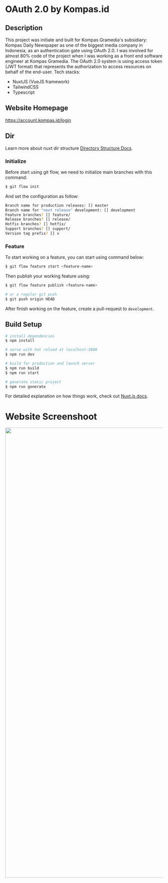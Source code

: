 # OAuth 2.0 by Kompas.id 

<p align="center"
<image alt="kompas-logo" src="https://www.intothelightid.org/wp-content/uploads/2018/07/logo-harian-kompas.jpg" />
</p>

## Description
This project was initiate and built for Kompas Gramedia's subsidiary: Kompas Daily Newspaper as one of the biggest media company in Indonesia, as an authentication gate using OAuth 2.0. I was involved for almost 80% code of the project when I was working as a front end software engineer at Kompas Gramedia.
The OAuth 2.0 system is using access token (JWT format) that represents the authorization to access resources on behalf of the end-user.
Tech stacks:
- NuxtJS (VueJS framework)
- TailwindCSS
- Typescript

## Website Homepage
https://account.kompas.id/login

## Dir
Learn more about nuxt dir structure [Directory Structure Docs](/docs/2.x/directory-structure/nuxt).
### Initialize
Before start using git flow, we need to initialize main branches with this command:
```sh
$ git flow init
```
And set the configuration as follow:

```sh
Branch name for production releases: [] master
Branch name for "next release" development: [] development
Feature branches? [] feature/
Release branches? [] release/
Hotfix branches? [] hotfix/
Support branches? [] support/
Version tag prefix? [] v
```
### Feature
To start working on a feature, you can start using command below:

```sh
$ git flow feature start <feature-name>
```

Then publish your working feature using:
```sh
$ git flow feature publish <feature-name>

# or a regular git push
$ git push origin HEAD
```

After finish working on the feature, create a pull-request to `development`.

## Build Setup

```bash
# install dependencies
$ npm install

# serve with hot reload at localhost:3000
$ npm run dev

# build for production and launch server
$ npm run build
$ npm run start

# generate static project
$ npm run generate
```

For detailed explanation on how things work, check out [Nuxt.js docs](https://nuxtjs.org).

# Website Screenshoot 
<p align="center">
<img width="1433" alt="image" src="https://user-images.githubusercontent.com/44907916/209456180-9841a685-73af-45bc-bb83-cfc638e2a794.png">
</p>
